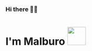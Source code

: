 ### Hi there 👋👋
<h1>I'm Malburo <img src="https://media.giphy.com/media/mGcNjsfWAjY5AEZNw6/giphy.gif" width="50"></h1>
